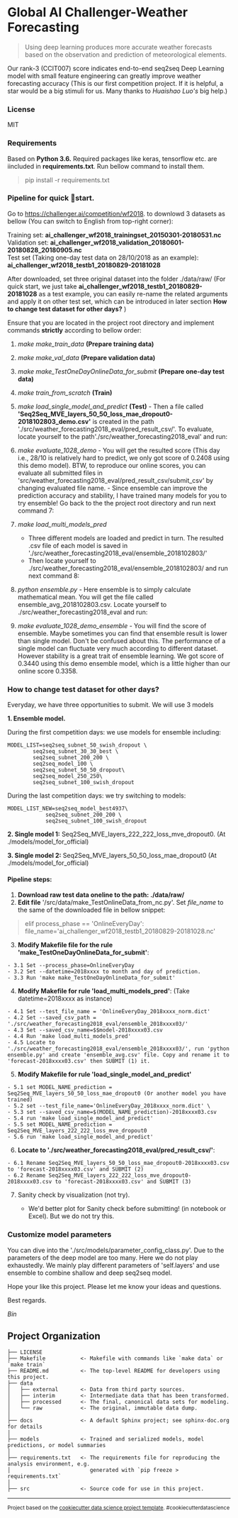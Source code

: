Global AI Challenger-Weather Forecasting
==============================
> Using deep learning produces more accurate weather forecasts based on the observation and prediction of meteorological elements.

Our rank-3 (CCIT007) score indicates end-to-end seq2seq Deep Learning model with small feature engineering can greatly improve weather forecasting accuracy (This is our first competition project. If it is helpful, a star would be a big stimuli for us. Many thanks to *Huaishao Luo's* big help.)
### License
MIT
### Requirements
Based on **Python 3.6.** Required packages like keras, tensorflow etc. are iincluded in **requirements.txt**. Run bellow command to install them.
> pip install -r requirements.txt

### Pipeline for quick start.
Go to https://challenger.ai/competition/wf2018. to downlowd 3 datasets as bellow (You can switch to English from top-right corner):

Training set: **ai_challenger_wf2018_trainingset_20150301-20180531.nc**  
Validation set: **ai_challenger_wf2018_validation_20180601-20180828_20180905.nc**  
Test set (Taking one-day test data on 28/10/2018 as an example): **ai_challenger_wf2018_testb1_20180829-20181028**

After downloaded, set three original dataset into the folder ./data/raw/
(For quick start, we just take  **ai_challenger_wf2018_testb1_20180829-20181028** as a test example, you can easily re-name the related arguments and apply it on other test set, which can be introduced in later section **How to change test dataset for other days?** )

Ensure that you are located in the project root directory and implement commands **strictly** according to bellow order:

  1. *make make_train_data* **(Prepare training data)**
  2. *make make_val_data* **(Prepare validation data)**
  3. *make make_TestOneDayOnlineData_for_submit* **(Prepare one-day test data)**
  4. *make train_from_scratch* **(Train)**
  5. *make load_single_model_and_predict* **(Test)**
    - Then a file called **'Seq2Seq_MVE_layers_50_50_loss_mae_dropout0-2018102803_demo.csv'** is created in the path './src/weather_forecasting2018_eval/pred_result_csv/'.
    To evaluate, locate yourself to the path'./src/weather_forecasting2018_eval' and run:
  6. *make evaluate_1028_demo*
    - You will get the resulted score (This day i.e., 28/10 is relatively hard to predict, we only got score of 0.2408 using this demo model). BTW, to reproduce our online scores, you can evaluate all submitted files in  'src/weather_forecasting2018_eval/pred_result_csv/submit_csv' by changing evaluated file name.
    - Since ensemble can improve the prediction accuracy and stability, I have trained many models for you to try ensemble! Go back to the the project root directory and run next command 7:

  7. *make load_multi_models_pred*
     - Three different models are loaded and predict in turn. The resulted .csv file of each model is saved in './src/weather_forecasting2018_eval/ensemble_2018102803/'
     - Then locate yourself to ./src/weather_forecasting2018_eval/ensemble_2018102803/ and run next command 8:

  8. *python ensemble.py*
    - Here ensemble is to simply calculate mathematical mean. You will get the file called ensemble_avg_2018102803.csv. Locate yourself to ./src/weather_forecasting2018_eval and run:
  9. *make evaluate_1028_demo_ensemble*
    - You will find the score of ensemble. Maybe sometimes you can find that ensemble result is lower than single model. Don't be confused about this. The performance of a single model can fluctuate very much according to different dataset. However stability is a great trait of ensemble learning. We  got score of 0.3440 using this demo ensemble model, which is a little higher than our online score 0.3358.

### How to change test dataset for other days?
Everyday, we have three opportunities to submit. We will use 3 models

**1. Ensemble model.**

  During the first competition days: we use models for ensemble including:

	MODEL_LIST=seq2seq_subnet_50_swish_dropout \
			seq2seq_subnet_30_30_best \
			seq2seq_subnet_200_200 \
			seq2seq_model_100 \
			seq2seq_subnet_50_50_dropout\
			seq2seq_model_250_250\
			seq2seq_subnet_100_swish_dropout

  During the last competition days: we try switching to models:

    MODEL_LIST_NEW=seq2seq_model_best4937\
    			seq2seq_subnet_200_200 \
    			seq2seq_subnet_100_swish_dropout

**2. Single model 1:** Seq2Seq_MVE_layers_222_222_loss_mve_dropout0. (At ./models/model_for_official)

**3. Single model 2:** Seq2Seq_MVE_layers_50_50_loss_mae_dropout0 (At ./models/model_for_official)
#### Pipeline steps:

  1. **Download raw test data oneline to the path: ./data/raw/**
  2. **Edit file** '/src/data/make_TestOnlineData_from_nc.py'. Set *file_name* to the same of the downloaded file in bellow snippet:
  > elif process_phase == 'OnlineEveryDay':
      file_name='ai_challenger_wf2018_testb1_20180829-20181028.nc'

  3. **Modify Makefile file for the rule 'make_TestOneDayOnlineData_for_submit'**:

    - 3.1 Set --process_phase=OnlineEveryDay
    - 3.2 Set --datetime=2018xxxx to month and day of prediction.
    - 3.3 Run 'make make_TestOneDayOnlineData_for_submit'

  4. **Modify Makefile for rule 'load_multi_models_pred'**: (Take datetime=2018xxxx as instance)

    - 4.1 Set --test_file_name = 'OnlineEveryDay_2018xxxx_norm.dict'
    - 4.2 Set --saved_csv_path = './src/weather_forecasting2018_eval/ensemble_2018xxxx03/'
    - 4.3 Set --saved_csv_name=$$model-2018xxxx03.csv
    - 4.4 Run 'make load_multi_models_pred'
    - 4.5 Locate to './src/weather_forecasting2018_eval/ensemble_2018xxxx03/', run 'python ensemble.py' and create 'ensemble_avg.csv' file. Copy and rename it to 'forecast-2018xxxx03.csv' then SUBMIT (1) it.

  5. **Modify Makefile for rule 'load_single_model_and_predict'**

    - 5.1 set MODEL_NAME_prediction = Seq2Seq_MVE_layers_50_50_loss_mae_dropout0 (Or another model you have trained)
    - 5.2 set --test_file_name='OnlineEveryDay_2018xxxx_norm.dict' \
    - 5.3 set --saved_csv_name=$(MODEL_NAME_prediction)-2018xxxx03.csv
    - 5.4 run 'make load_single_model_and_predict'
    - 5.5 set MODEL_NAME_prediction = Seq2Seq_MVE_layers_222_222_loss_mve_dropout0
    - 5.6 run 'make load_single_model_and_predict'

  6. **Locate to './src/weather_forecasting2018_eval/pred_result_csv/'**:

    - 6.1 Rename Seq2Seq_MVE_layers_50_50_loss_mae_dropout0-2018xxxx03.csv to 'forecast-2018xxxx03.csv' and SUBMIT (2)
    - 6.2 Rename Seq2Seq_MVE_layers_222_222_loss_mve_dropout0-2018xxxx03.csv to 'forecast-2018xxxx03.csv' and SUBMIT (3)

  7. Sanity check by visualization (not try).

     - We'd better plot for Sanity check before submitting! (in notebook or Excel). But we do not try this.


### Customize model parameters

You can dive into the './src/models/parameter_config_class.py'. Due to the parameters of the deep model are too many. Here we do not play exhaustedly. We mainly play different parameters of 'self.layers' and use ensemble to combine shallow and deep seq2seq model.

Hope your like this project. Please let me know your ideas and questions.


Best regards.

*Bin*

Project Organization
------------

    ├── LICENSE
    ├── Makefile           <- Makefile with commands like `make data` or `make train`
    ├── README.md          <- The top-level README for developers using this project.
    ├── data
    │   ├── external       <- Data from third party sources.
    │   ├── interim        <- Intermediate data that has been transformed.
    │   ├── processed      <- The final, canonical data sets for modeling.
    │   └── raw            <- The original, immutable data dump.
    │
    ├── docs               <- A default Sphinx project; see sphinx-doc.org for details
    │
    ├── models             <- Trained and serialized models, model predictions, or model summaries
    │
    ├── requirements.txt   <- The requirements file for reproducing the analysis environment, e.g.
    │                         generated with `pip freeze > requirements.txt`
    │
    ├── src                <- Source code for use in this project.

--------

<p><small>Project based on the <a target="_blank" href="https://drivendata.github.io/cookiecutter-data-science/">cookiecutter data science project template</a>. #cookiecutterdatascience</small></p>
